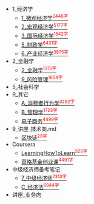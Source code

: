* 1_经济学
    * [1_微观经济学<sup style = "color:red">2446字<sup>](docs/1_经济学/1_微观经济学.md)
    * [2_宏观经济学<sup style = "color:red">5177字<sup>](docs/1_经济学/2_宏观经济学.md)
    * [3_国际经济学<sup style = "color:red">1542字<sup>](docs/1_经济学/3_国际经济学.md)
    * [5_财政学<sup style = "color:red">6431字<sup>](docs/1_经济学/5_财政学.md)
    * [6_产业经济学<sup style = "color:red">3875字<sup>](docs/1_经济学/6_产业经济学.md)
* 2_金融学
    * [2_金融学<sup style = "color:red">1315字<sup>](docs/2_金融学/2_金融学.md)
    * [9_风险管理<sup style = "color:red">1654字<sup>](docs/2_金融学/9_风险管理.md)
* 5_社会科学
* 9_其它
    * [A_消费者行为学<sup style = "color:red">3262字<sup>](docs/9_其它/A_消费者行为学.md)
    * [B_管理学<sup style = "color:red">1723字<sup>](docs/9_其它/B_管理学.md)
    * [电子商务<sup style = "color:red">4499字<sup>](docs/9_其它/电子商务.md)
* 9_讲座_技术向.md
    * [区块链<sup style = "color:red">28字<sup>](docs/9_讲座_技术向.md/区块链.md)
* Coursera
    * [LearningHowToLearn<sup style = "color:red">526字<sup>](docs/Coursera/LearningHowToLearn.md)
    * [真格基金创业课<sup style = "color:red">4491字<sup>](docs/Coursera/真格基金创业课.md)
* 中级经济师备考笔记
    * [7_中级经济师<sup style = "color:red">7313字<sup>](docs/中级经济师备考笔记/7_中级经济师.md)
    * [C_经济法<sup style = "color:red">6844字<sup>](docs/中级经济师备考笔记/C_经济法.md)
* 讲座_业务向
